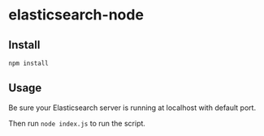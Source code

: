 # elasticsearch-node


## Install

`npm install`

## Usage

Be sure your Elasticsearch server is running at localhost with default port.

Then run `node index.js` to run the script.
